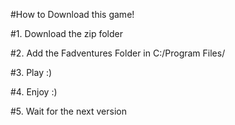 #How to Download this game!

#1. Download the zip folder

#2. Add the Fadventures Folder in C:/Program Files/

#3. Play :)

#4. Enjoy :)

#5. Wait for the next version
